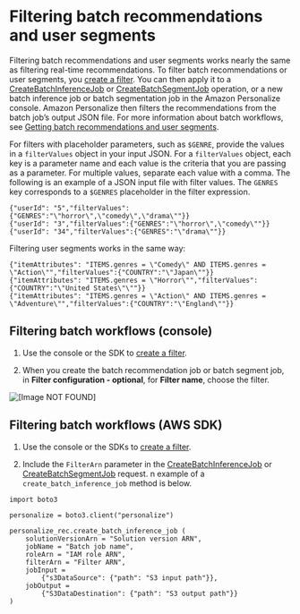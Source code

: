 # Filtering batch recommendations and user segments<a name="filter-batch"></a>

Filtering batch recommendations and user segments works nearly the same as filtering real\-time recommendations\. To filter batch recommendations or user segments, you [create a filter](filter-real-time.md)\. You can then apply it to a [CreateBatchInferenceJob](API_CreateBatchInferenceJob.md) or [CreateBatchSegmentJob](API_CreateBatchSegmentJob.md) operation, or a new batch inference job or batch segmentation job in the Amazon Personalize console\. Amazon Personalize then filters the recommendations from the batch job’s output JSON file\. For more information about batch workflows, see [Getting batch recommendations and user segments](recommendations-batch.md)\.

For filters with placeholder parameters, such as `$GENRE`, provide the values in a `filterValues` object in your input JSON\. For a `filterValues` object, each key is a parameter name and each value is the criteria that you are passing as a parameter\. For multiple values, separate each value with a comma\. The following is an example of a JSON input file with filter values\. The `GENRES` key corresponds to a `$GENRES` placeholder in the filter expression\.

```
{"userId": "5","filterValues":{"GENRES":"\"horror\",\"comedy\",\"drama\""}}
{"userId": "3","filterValues":{"GENRES":"\"horror\",\"comedy\""}}
{"userId": "34","filterValues":{"GENRES":"\"drama\""}}
```

 Filtering user segments works in the same way: 

```
{"itemAttributes": "ITEMS.genres = \"Comedy\" AND ITEMS.genres = \"Action\"","filterValues":{"COUNTRY":"\"Japan\""}}
{"itemAttributes": "ITEMS.genres = \"Horror\"","filterValues":{"COUNTRY":"\"United States\"\""}}
{"itemAttributes": "ITEMS.genres = \"Action\" AND ITEMS.genres = \"Adventure\"","filterValues":{"COUNTRY":"\"England\""}}
```

## Filtering batch workflows \(console\)<a name="filter-batch-recommendations-console"></a>

1.  Use the console or the SDK to [create a filter](filter-real-time.md)\. 

1. When you create the batch recommendation job or batch segment job, in **Filter configuration \- optional**, for **Filter name**, choose the filter\.

![\[Image NOT FOUND\]](http://docs.aws.amazon.com/personalize/latest/dg/images/batch_filter.PNG)

## Filtering batch workflows \(AWS SDK\)<a name="filter-batch-recommendations-sdk"></a>

1. Use the console or the SDKs to [create a filter](filter-real-time.md)\. 

1.  Include the `FilterArn` parameter in the [CreateBatchInferenceJob](API_CreateBatchInferenceJob.md) or [CreateBatchSegmentJob](API_CreateBatchSegmentJob.md) request\. n example of a `create_batch_inference_job` method is below\.

```
import boto3
     
personalize = boto3.client("personalize")
 
personalize_rec.create_batch_inference_job (
    solutionVersionArn = "Solution version ARN",
    jobName = "Batch job name",
    roleArn = "IAM role ARN",
    filterArn = "Filter ARN",
    jobInput = 
        {"s3DataSource": {"path": "S3 input path"}},
    jobOutput = 
        {"S3DataDestination": {"path": "S3 output path"}}
)
```